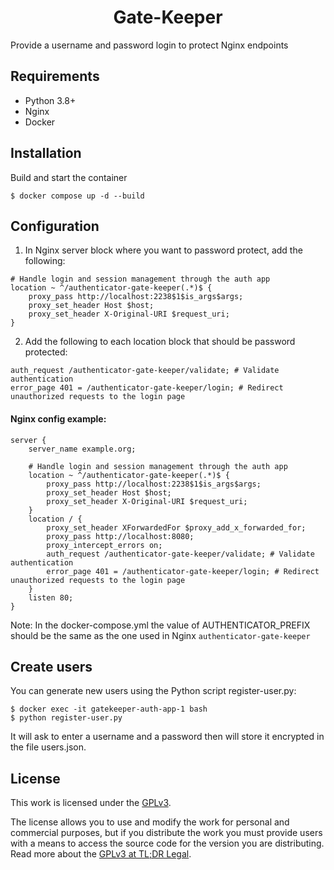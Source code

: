<h1 align="center">Gate-Keeper</h1>

Provide a username and password login to protect Nginx endpoints


## Requirements

- Python 3.8+
- Nginx
- Docker

## Installation
Build and start the container

    $ docker compose up -d --build

## Configuration

1. In Nginx server block where you want to password protect, add the following:

```
# Handle login and session management through the auth app
location ~ ^/authenticator-gate-keeper(.*)$ {
    proxy_pass http://localhost:2238$1$is_args$args;
    proxy_set_header Host $host;
    proxy_set_header X-Original-URI $request_uri;
}
```
2. Add the following to each location block that should be password protected:
```
auth_request /authenticator-gate-keeper/validate; # Validate authentication
error_page 401 = /authenticator-gate-keeper/login; # Redirect unauthorized requests to the login page
```

#### Nginx config example:
```
server {
    server_name example.org;

    # Handle login and session management through the auth app
    location ~ ^/authenticator-gate-keeper(.*)$ {
        proxy_pass http://localhost:2238$1$is_args$args;
        proxy_set_header Host $host;
        proxy_set_header X-Original-URI $request_uri;
    }
    location / {
        proxy_set_header XForwardedFor $proxy_add_x_forwarded_for;
        proxy_pass http://localhost:8080;
        proxy_intercept_errors on;
        auth_request /authenticator-gate-keeper/validate; # Validate authentication
        error_page 401 = /authenticator-gate-keeper/login; # Redirect unauthorized requests to the login page
    }
    listen 80;
}    
```

Note: In the docker-compose.yml the value of AUTHENTICATOR_PREFIX should be the same as the one used in Nginx `authenticator-gate-keeper`


## Create users
You can generate new users using the Python script register-user.py:

    $ docker exec -it gatekeeper-auth-app-1 bash
    $ python register-user.py

It will ask to enter a username and a password then will store it encrypted in the file users.json.

## License
This work is licensed under the [GPLv3](https://www.gnu.org/licenses/gpl-3.0.en.html).

The license allows you to use and modify the work for personal and commercial purposes, but if you distribute the work you must provide users with a means to access the source code for the version you are distributing. Read more about the [GPLv3 at TL;DR Legal](https://tldrlegal.com/license/gnu-general-public-license-v3-(gpl-3)).
